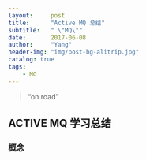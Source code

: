 ```yaml
---
layout:     post
title:      "Active MQ 总结"
subtitle:   " \"MQ\""
date:       2017-06-08 
author:     "Yang"
header-img: "img/post-bg-alitrip.jpg"
catalog: true
tags:
    - MQ
---
```


> “on road”
## ACTIVE MQ 学习总结

### 概念
